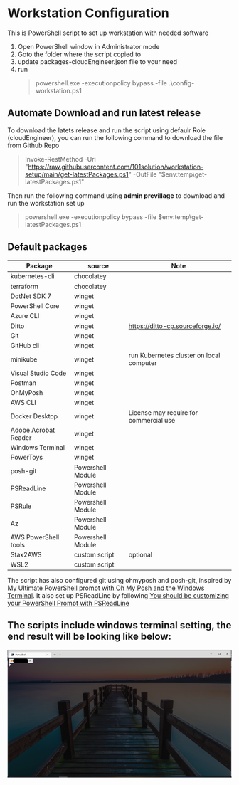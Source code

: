 # Workstation Configuration
This is PowerShell script to set up workstation with needed software
1. Open PowerShell window in Administrator mode
1. Goto the folder where the script copied to
1. update packages-cloudEngineer.json file to your need
1. run
    > powershell.exe -executionpolicy bypass -file .\config-workstation.ps1

## Automate Download and run latest release
To download the latets release and run the script using defaulr Role (cloudEngineer), you can run the following command to download the file from Github Repo

> Invoke-RestMethod -Uri "https://raw.githubusercontent.com/101solution/workstation-setup/main/get-latestPackages.ps1" -OutFile "$env:temp\get-latestPackages.ps1"

Then run the following command using **admin previllage** to download and run the workstation set up 

> powershell.exe -executionpolicy bypass -file $env:temp\get-latestPackages.ps1

## Default packages 

| Package | source | Note |
| ------- | ------ | -----|
| kubernetes-cli | chocolatey |
| terraform | chocolatey |
| DotNet SDK 7 | winget |
| PowerShell Core | winget |
| Azure CLI | winget |
| Ditto | winget | https://ditto-cp.sourceforge.io/ |
| Git | winget |
| GitHub cli | winget |
| minikube | winget | run Kubernetes cluster on local computer |
| Visual Studio Code | winget |
| Postman | winget  | |
| OhMyPosh | winget |
| AWS CLI | winget |
| Docker Desktop | winget | License may require for commercial use |
| Adobe Acrobat Reader | winget |
| Windows Terminal | winget |
| PowerToys | winget | |
| posh-git | Powershell Module |
| PSReadLine | Powershell Module |
| PSRule | Powershell Module |
| Az | Powershell Module |
| AWS PowerShell tools | Powershell Module | |
| Stax2AWS | custom script | optional |
| WSL2 | custom script ||

The script has also configured git using ohmyposh and posh-git, inspired by [My Ultimate PowerShell prompt with Oh My Posh and the Windows Terminal](https://www.hanselman.com/blog/my-ultimate-powershell-prompt-with-oh-my-posh-and-the-windows-terminal).
It also set up PSReadLine by following [You should be customizing your PowerShell Prompt with PSReadLine](https://www.hanselman.com/blog/you-should-be-customizing-your-powershell-prompt-with-psreadline)

## The scripts include windows terminal setting, the end result will be looking like below:
![Windows Terminal](win-term.png)
